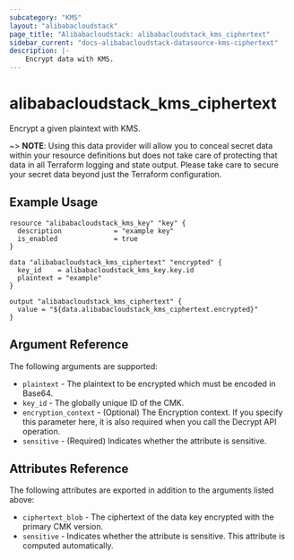 ```yaml
---
subcategory: "KMS"
layout: "alibabacloudstack"
page_title: "Alibabacloudstack: alibabacloudstack_kms_ciphertext"
sidebar_current: "docs-alibabacloudstack-datasource-kms-ciphertext"
description: |-
    Encrypt data with KMS.
---
```


# alibabacloudstack_kms_ciphertext

Encrypt a given plaintext with KMS. 

~> **NOTE**: Using this data provider will allow you to conceal secret data within your resource definitions but does not take care of protecting that data in all Terraform logging and state output. Please take care to secure your secret data beyond just the Terraform configuration.

## Example Usage

```
resource "alibabacloudstack_kms_key" "key" {
  description             = "example key"
  is_enabled              = true
}

data "alibabacloudstack_kms_ciphertext" "encrypted" {
  key_id    = alibabacloudstack_kms_key.key.id
  plaintext = "example"
}

output "alibabacloudstack_kms_ciphertext" {
  value = "${data.alibabacloudstack_kms_ciphertext.encrypted}"
}
```

## Argument Reference

The following arguments are supported:

* `plaintext` - The plaintext to be encrypted which must be encoded in Base64. 
* `key_id` - The globally unique ID of the CMK.
* `encryption_context` - 
  (Optional) The Encryption context. If you specify this parameter here, it is also required when you call the Decrypt API operation. 
* `sensitive` - (Required) Indicates whether the attribute is sensitive.

## Attributes Reference

The following attributes are exported in addition to the arguments listed above:

* `ciphertext_blob` - The ciphertext of the data key encrypted with the primary CMK version.  
* `sensitive` - Indicates whether the attribute is sensitive. This attribute is computed automatically.